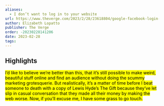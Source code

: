 ```yaml
---
aliases:
  - I don’t want to log in to your website
url: https://www.theverge.com/2023/2/28/23618804/google-facebook-login-ads-web-design-hell
author: Elizabeth Lopatto
publisher: The Verge
order: -20230228141206
date: 2023-02-28
tags:
---
```


## Highlights
<mark>I’d like to believe we’re better than this, that it’s still possible to make weird, beautiful stuff online and find an audience without doing the scummy marketing grotesquerie. But realistically, it’s a matter of time before I beat someone to death with a copy of Lewis Hyde’s The Gift because they’ve let slip in casual conversation that they made all their money by making the web worse. Now, if you’ll excuse me, I have some grass to go touch.</mark>

